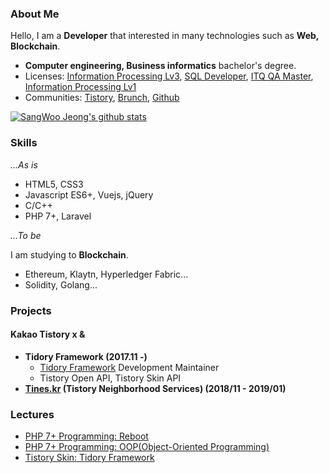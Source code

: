 ### About Me

Hello, I am a **Developer** that interested in many technologies such as **Web, Blockchain**.

* **Computer engineering, Business informatics** bachelor's degree.
* Licenses: [Information Processing Lv3](https://www.q-net.or.kr/crf005.do?id=crf00505&jmCd=1320), [SQL Developer](https://www.dataq.or.kr/www/sub/a_04.do), [ITQ QA Master](https://license.kpc.or.kr/nasec/qlfint/qlfint/selectItqinfotchnlgyqc.do), [Information Processing Lv1](https://www.q-net.or.kr/crf005.do?id=crf00505&jmCd=6921)
* Communities: [Tistory](https://pronist.tistory.com), [Brunch](https://brunch.co.kr/@pronist), [Github](https://github.com/pronist)

[![SangWoo Jeong's github stats](https://github-readme-stats.vercel.app/api?username=pronist)](https://github.com/anuraghazra/github-readme-stats)

### Skills

*...As is*

* HTML5, CSS3
* Javascript ES6+, Vuejs, jQuery
* C/C++
* PHP 7+, Laravel

*...To be*

I am studying to **Blockchain**.

* Ethereum, Klaytn, Hyperledger Fabric...
* Solidity, Golang...

### Projects

#### Kakao Tistory x &

* **Tidory Framework (2017.11 -)**
  * [Tidory Framework](https://tidory.com) Development Maintainer
  * Tistory Open API, Tistory Skin API
* **[Tines.kr](https://github.com/pronist/tines.kr) (Tistory Neighborhood Services) (2018/11 - 2019/01)**

### Lectures

* [PHP 7+ Programming: Reboot](https://www.inflearn.com/course/php7-reboot)
* [PHP 7+ Programming: OOP(Object-Oriented Programming)](https://www.inflearn.com/course/php7-oop)
* [Tistory Skin: Tidory Framework](https://www.inflearn.com/course/%ED%94%84%EB%A0%88%EC%9E%84%EC%9B%8C%ED%81%AC)
